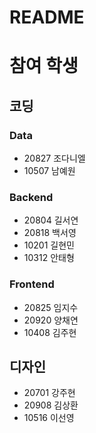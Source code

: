 # README

# 참여 학생
## 코딩
### Data
- 20827 조다니엘
- 10507 남예원
### Backend
- 20804 길서연
- 20818 백서영
- 10201 길현민
- 10312 안태형
### Frontend
- 20825 임지수
- 20920 양채연
- 10408 김주현
## 디자인
- 20701 강주현
- 20908 김상환
- 10516 이선영

